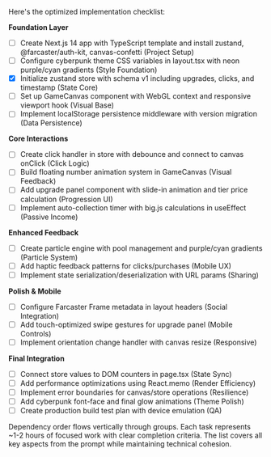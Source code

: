 Here's the optimized implementation checklist:

**Foundation Layer**
- [ ] Create Next.js 14 app with TypeScript template and install zustand, @farcaster/auth-kit, canvas-confetti (Project Setup)
- [ ] Configure cyberpunk theme CSS variables in layout.tsx with neon purple/cyan gradients (Style Foundation)
- [x] Initialize zustand store with schema v1 including upgrades, clicks, and timestamp (State Core)
- [ ] Set up GameCanvas component with WebGL context and responsive viewport hook (Visual Base)
- [ ] Implement localStorage persistence middleware with version migration (Data Persistence)

**Core Interactions**
- [ ] Create click handler in store with debounce and connect to canvas onClick (Click Logic)
- [ ] Build floating number animation system in GameCanvas (Visual Feedback)
- [ ] Add upgrade panel component with slide-in animation and tier price calculation (Progression UI)
- [ ] Implement auto-collection timer with big.js calculations in useEffect (Passive Income)

**Enhanced Feedback**
- [ ] Create particle engine with pool management and purple/cyan gradients (Particle System)
- [ ] Add haptic feedback patterns for clicks/purchases (Mobile UX)
- [ ] Implement state serialization/deserialization with URL params (Sharing)

**Polish & Mobile**
- [ ] Configure Farcaster Frame metadata in layout headers (Social Integration)
- [ ] Add touch-optimized swipe gestures for upgrade panel (Mobile Controls)
- [ ] Implement orientation change handler with canvas resize (Responsive)

**Final Integration**
- [ ] Connect store values to DOM counters in page.tsx (State Sync)
- [ ] Add performance optimizations using React.memo (Render Efficiency)
- [ ] Implement error boundaries for canvas/store operations (Resilience)
- [ ] Add cyberpunk font-face and final glow animations (Theme Polish)
- [ ] Create production build test plan with device emulation (QA)

Dependency order flows vertically through groups. Each task represents ~1-2 hours of focused work with clear completion criteria. The list covers all key aspects from the prompt while maintaining technical cohesion.
